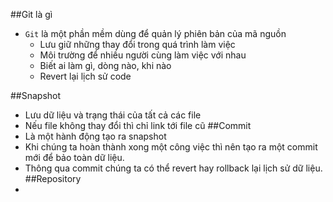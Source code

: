 ##Git là gì
- `Git` là một phần mềm dùng để quản lý phiên bản của mã nguồn
    <ul>
    <li>Lưu giữ những thay đổi trong quá trình làm việc</li>
    <li>Môi trường để nhiều người cùng làm việc với nhau</li>
    <li>Biết ai làm gì, dòng nào, khi nào</li>
    <li>Revert lại lịch sử code</li>
    </ul>
##Snapshot
- Lưu dữ liệu và trạng thái của tất cả các file
- Nếu file không thay đổi thì chỉ link tới file cũ
##Commit
- Là một hành động tạo ra snapshot
- Khi chúng ta hoàn thành xong một công việc thì nên tạo ra một commit mới để bảo toàn dữ liệu.
- Thông qua commit chúng ta có thể revert hay rollback lại lịch sử dữ liệu.
##Repository
- 
